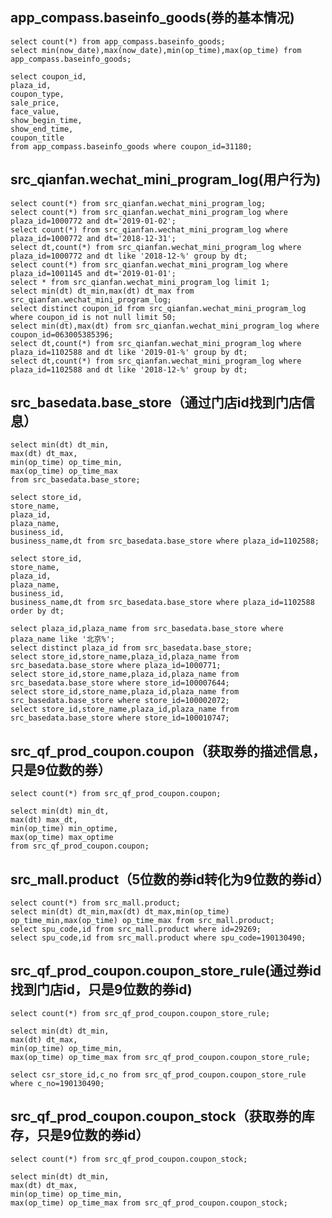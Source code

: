 app_compass.baseinfo_goods(券的基本情况)
------------------
    select count(*) from app_compass.baseinfo_goods;
    select min(now_date),max(now_date),min(op_time),max(op_time) from app_compass.baseinfo_goods;
    
    select coupon_id,
    plaza_id,
    coupon_type,
    sale_price,
    face_value,
    show_begin_time,
    show_end_time,
    coupon_title 
    from app_compass.baseinfo_goods where coupon_id=31180;


src_qianfan.wechat_mini_program_log(用户行为)
------------------
    select count(*) from src_qianfan.wechat_mini_program_log;
    select count(*) from src_qianfan.wechat_mini_program_log where plaza_id=1000772 and dt='2019-01-02';
    select count(*) from src_qianfan.wechat_mini_program_log where plaza_id=1000772 and dt='2018-12-31';
    select dt,count(*) from src_qianfan.wechat_mini_program_log where plaza_id=1000772 and dt like '2018-12-%' group by dt;
    select count(*) from src_qianfan.wechat_mini_program_log where plaza_id=1001145 and dt='2019-01-01';
    select * from src_qianfan.wechat_mini_program_log limit 1;
    select min(dt) dt_min,max(dt) dt_max from src_qianfan.wechat_mini_program_log;
    select distinct coupon_id from src_qianfan.wechat_mini_program_log where coupon_id is not null limit 50;
    select min(dt),max(dt) from src_qianfan.wechat_mini_program_log where coupon_id=063005385396;
    select dt,count(*) from src_qianfan.wechat_mini_program_log where plaza_id=1102588 and dt like '2019-01-%' group by dt;
    select dt,count(*) from src_qianfan.wechat_mini_program_log where plaza_id=1102588 and dt like '2018-12-%' group by dt;


src_basedata.base_store（通过门店id找到门店信息）
------------------
    select min(dt) dt_min,
    max(dt) dt_max,
    min(op_time) op_time_min,
    max(op_time) op_time_max 
    from src_basedata.base_store;

    select store_id,
    store_name,
    plaza_id,
    plaza_name,
    business_id,
    business_name,dt from src_basedata.base_store where plaza_id=1102588;
    
    select store_id,
    store_name,
    plaza_id,
    plaza_name,
    business_id,
    business_name,dt from src_basedata.base_store where plaza_id=1102588 order by dt;
    
    select plaza_id,plaza_name from src_basedata.base_store where plaza_name like '北京%';
    select distinct plaza_id from src_basedata.base_store;
    select store_id,store_name,plaza_id,plaza_name from src_basedata.base_store where plaza_id=1000771;
    select store_id,store_name,plaza_id,plaza_name from src_basedata.base_store where store_id=100007644;
    select store_id,store_name,plaza_id,plaza_name from src_basedata.base_store where store_id=100002072;
    select store_id,store_name,plaza_id,plaza_name from src_basedata.base_store where store_id=100010747;



src_qf_prod_coupon.coupon（获取券的描述信息，只是9位数的券）
------------------
    select count(*) from src_qf_prod_coupon.coupon;
    
    select min(dt) min_dt,
    max(dt) max_dt,
    min(op_time) min_optime,
    max(op_time) max_optime 
    from src_qf_prod_coupon.coupon;



src_mall.product（5位数的券id转化为9位数的券id）
------------------
    select count(*) from src_mall.product;
    select min(dt) dt_min,max(dt) dt_max,min(op_time) op_time_min,max(op_time) op_time_max from src_mall.product;
    select spu_code,id from src_mall.product where id=29269;
    select spu_code,id from src_mall.product where spu_code=190130490;


src_qf_prod_coupon.coupon_store_rule(通过券id找到门店id，只是9位数的券id)
------------------
    select count(*) from src_qf_prod_coupon.coupon_store_rule;

    select min(dt) dt_min,
    max(dt) dt_max,
    min(op_time) op_time_min,
    max(op_time) op_time_max from src_qf_prod_coupon.coupon_store_rule;
    
    select csr_store_id,c_no from src_qf_prod_coupon.coupon_store_rule where c_no=190130490;



src_qf_prod_coupon.coupon_stock（获取券的库存，只是9位数的券id）
------------------
    select count(*) from src_qf_prod_coupon.coupon_stock;

    select min(dt) dt_min,
    max(dt) dt_max,
    min(op_time) op_time_min,
    max(op_time) op_time_max from src_qf_prod_coupon.coupon_stock;














